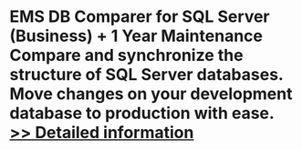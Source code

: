 # EMS DB Comparer for SQL Server (Business) + 1 Year Maintenance<br />Compare and synchronize the structure of SQL Server databases. Move changes on your development database to production with ease.<br />[>> Detailed information](https://secure.shareit.com/shareit/product.html?productid=300067998&affiliateid=200057808)